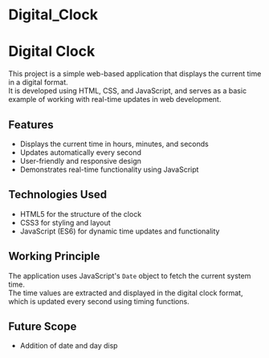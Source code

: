 # Digital_Clock
# Digital Clock

This project is a simple web-based application that displays the current time in a digital format.  
It is developed using HTML, CSS, and JavaScript, and serves as a basic example of working with real-time updates in web development.

## Features
- Displays the current time in hours, minutes, and seconds
- Updates automatically every second
- User-friendly and responsive design
- Demonstrates real-time functionality using JavaScript

## Technologies Used
- HTML5 for the structure of the clock  
- CSS3 for styling and layout  
- JavaScript (ES6) for dynamic time updates and functionality  

## Working Principle
The application uses JavaScript's `Date` object to fetch the current system time.  
The time values are extracted and displayed in the digital clock format, which is updated every second using timing functions.  

## Future Scope
- Addition of date and day disp
